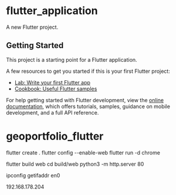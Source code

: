 # flutter_application

A new Flutter project.

## Getting Started

This project is a starting point for a Flutter application.

A few resources to get you started if this is your first Flutter project:

- [Lab: Write your first Flutter app](https://docs.flutter.dev/get-started/codelab)
- [Cookbook: Useful Flutter samples](https://docs.flutter.dev/cookbook)

For help getting started with Flutter development, view the
[online documentation](https://docs.flutter.dev/), which offers tutorials,
samples, guidance on mobile development, and a full API reference.



# geoportfolio_flutter




flutter create . 
flutter config --enable-web 
flutter run -d chrome

flutter build web 
cd build/web 
python3 -m http.server 80

ipconfig getifaddr en0

192.168.178.204

